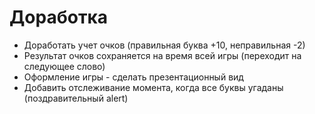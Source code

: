 # Доработка

* Доработать учет очков (правильная буква +10, неправильная -2)
* Результат очков сохраняется на время всей игры (переходит на следующее слово)
* Оформление игры - сделать презентационный вид
* Добавить отслеживание момента, когда все буквы угаданы (поздравительный alert)
